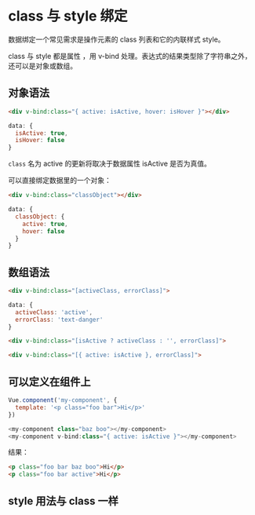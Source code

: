 # class 与 style 绑定

数据绑定一个常见需求是操作元素的 class 列表和它的内联样式 style。

class 与 style 都是属性 ，用 v-bind 处理。表达式的结果类型除了字符串之外，还可以是对象或数组。

## 对象语法

``` html
<div v-bind:class="{ active: isActive, hover: isHover }"></div>
```

``` js
data: {
  isActive: true,
  isHover: false
}
```

`class` 名为 active 的更新将取决于数据属性 isActive 是否为真值。

可以直接绑定数据里的一个对象：

``` html
<div v-bind:class="classObject"></div>
```

``` js
data: {
  classObject: {
    active: true,
    hover: false
  }
}
```

## 数组语法

``` html
<div v-bind:class="[activeClass, errorClass]">
````

``` js
data: {
  activeClass: 'active',
  errorClass: 'text-danger'
}
```

``` html
<div v-bind:class="[isActive ? activeClass : '', errorClass]">
```

``` html
<div v-bind:class="[{ active: isActive }, errorClass]">
```

## 可以定义在组件上

``` js
Vue.component('my-component', {
  template: '<p class="foo bar">Hi</p>'
})

<my-component class="baz boo"></my-component>
<my-component v-bind:class="{ active: isActive }"></my-component>
```

结果：

``` html
<p class="foo bar baz boo">Hi</p>
<p class="foo bar active">Hi</p>
```

## style 用法与 class 一样
